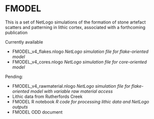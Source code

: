 # FMODEL
This is a set of NetLogo simulations of the formation of stone artefact scatters and patterning in lithic cortex, associated with a forthcoming publication

Currently available
* FMODEL_v4_flakes.nlogo *NetLogo simulation file for flake-oriented model*
* FMODEL_v4_cores.nlogo *NetLogo simulation file for core-oriented model*

Pending:
* FMODEL_v4_rawmaterial.nlogo *NetLogo simulation file for flake-oriented model with variable raw material access*
* Lithic data from Rutherfords Creek
* FMODEL R notebook *R code for processing lithic data and NetLogo outputs*
* FMODEL ODD document
